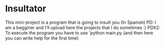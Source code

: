 # Insultator
This mini-project is a program that is going to insult you (In Spanish) PD: I am a begginer and I'll upload here the projects that I do sometimes :)
PDX2: To execute the program you have to use 'python main.py (and then here you can write help for the first time)
